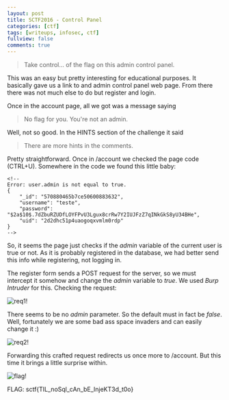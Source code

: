 ```yaml
---
layout: post
title: SCTF2016 - Control Panel
categories: [ctf]
tags: [writeups, infosec, ctf]
fullview: false
comments: true
---
```


> Take control... of the flag on this admin control panel.

 This was an easy but pretty interesting for educational purposes. It basically gave us a link to and admin control panel web page. From there there was not much else to do but register and login.

Once in the account page, all we got was a message saying

> No flag for you. You're not an admin.

Well, not so good. In the HINTS section of the challenge it said

> There are more hints in the comments.

Pretty straightforward. Once in /account we checked the page code (CTRL+U). Somewhere in the code we found this little baby:

~~~~
<!--
Error: user.admin is not equal to true.
{
	"_id": "570880465b7ce50600883632",
	"username": "teste",
	"password": "$2a$10$.7dZbuRZUDfLOYFPvU3Lgux8crRw7Y2IUJFzZ7qINkGkS8yU34BHe",
	"uid": "2d2dhc51p4uaogoqxvmlm0rdp"
}
-->
~~~~

So, it seems the page just checks if the *admin* variable of the current user is true or not. As it is probably registered in the database, we had better send this info while registering, not logging in.

The register form sends a POST request for the server, so we must intercept it somehow and change the *admin* variable to *true*. We used *Burp Intruder* for this. Checking the request:

![req1](http://marcosvalle.github.io/assets/img/req1.png)!

There seems to be no *admin* parameter. So the default must in fact be *false*. Well, fortunately we are some bad ass space invaders and can easily change it :)

![req2](http://marcosvalle.github.io/assets/img/req2.png)!

Forwarding this crafted request redirects us once more to /account. But this time it brings a little surprise within.

![flag](http://marcosvalle.github.io/assets/img/flag.png)!

FLAG: sctf{TIL_noSql_cAn_bE_InjeKT3d_t0o}
